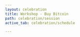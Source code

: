 ```yaml
---
layout: celebration
title: Workshop - Buy Bitcoin
path: celebration/session
active_tab: celebration/schedule

---
```


